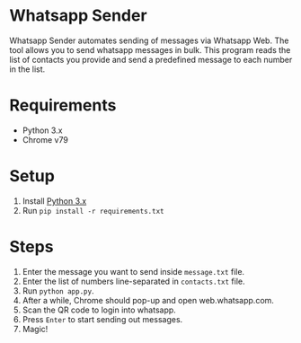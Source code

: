 # Whatsapp Sender

Whatsapp Sender automates sending of messages via Whatsapp Web. The tool allows
you to send whatsapp messages in bulk. This program reads the list of contacts
you provide and send a predefined message to each number in the list.

# Requirements

-   Python 3.x
-   Chrome v79

# Setup

1. Install [Python 3.x](https://www.python.org/downloads/)
2. Run `pip install -r requirements.txt`

# Steps

1. Enter the message you want to send inside `message.txt` file.
2. Enter the list of numbers line-separated in `contacts.txt` file.
3. Run `python app.py`.
4. After a while, Chrome should pop-up and open web.whatsapp.com.
5. Scan the QR code to login into whatsapp.
6. Press `Enter` to start sending out messages.
7. Magic!
